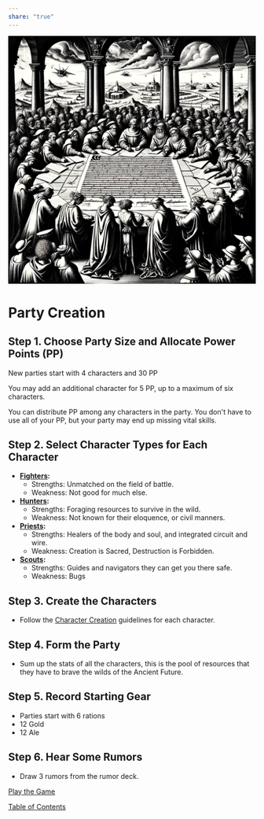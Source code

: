 ```yaml
---  
share: "true"  
---  
```

  
![Pasted image 20240126234913](./Pasted%20image%2020240126234913.png)  
  
# Party Creation  
  
## Step 1. Choose Party Size and Allocate Power Points (PP)  
  
New parties start with 4 characters and 30 PP  
  
You may add an additional character for 5 PP, up to a maximum of six characters.  
  
You can distribute PP among any characters in the party. You don't have to use all of your PP, but your party may end up missing vital skills.  
  
## Step 2. Select Character Types for Each Character  
  
- **[Fighters](./Fighters.html):**   
  - Strengths: Unmatched on the field of battle.  
  - Weakness: Not good for much else.  
- **[Hunters](./Hunters.html):**   
  - Strengths: Foraging resources to survive in the wild.  
  - Weakness: Not known for their eloquence, or civil manners.  
- **[Priests](./Priests.html):**   
  - Strengths: Healers of the body and soul, and integrated circuit and wire.  
  - Weakness: Creation is Sacred, Destruction is Forbidden.  
- **[Scouts](./Scouts.html):**   
  - Strengths: Guides and navigators they can get you there safe.  
  - Weakness: Bugs  
## Step 3. Create the Characters  
  
- Follow the [Character Creation](./Character%20Creation.html) guidelines for each character.  
  
## Step 4. Form the Party  
  
- Sum up the stats of all the characters, this is the pool of resources that they have to brave the wilds of the Ancient Future.  
  
## Step 5. Record Starting Gear  
  
- Parties start with 6 rations  
- 12 Gold  
- 12 Ale  
  
## Step 6. Hear Some Rumors  
  
- Draw 3 rumors from the rumor deck.  
  
[Play the Game](./Play%20the%20Game.html)  
  
[Table of Contents](./Table%20of%20Contents.html)